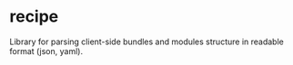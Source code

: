 recipe
======

Library for parsing client-side bundles and modules structure in readable format (json, yaml).
